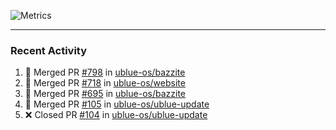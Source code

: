 ![Metrics](https://metrics.lecoq.io/KyleGospo?template=classic&base=header%2C%20activity%2C%20community%2C%20repositories%2C%20metadata&base.indepth=false&base.hireable=false&base.skip=false&config.timezone=America%2FLos_Angeles)

---
### Recent Activity
<!--START_SECTION:activity-->
1. 🎉 Merged PR [#798](https://github.com/ublue-os/bazzite/pull/798) in [ublue-os/bazzite](https://github.com/ublue-os/bazzite)
2. 🎉 Merged PR [#718](https://github.com/ublue-os/website/pull/718) in [ublue-os/website](https://github.com/ublue-os/website)
3. 🎉 Merged PR [#695](https://github.com/ublue-os/bazzite/pull/695) in [ublue-os/bazzite](https://github.com/ublue-os/bazzite)
4. 🎉 Merged PR [#105](https://github.com/ublue-os/ublue-update/pull/105) in [ublue-os/ublue-update](https://github.com/ublue-os/ublue-update)
5. ❌ Closed PR [#104](https://github.com/ublue-os/ublue-update/pull/104) in [ublue-os/ublue-update](https://github.com/ublue-os/ublue-update)
<!--END_SECTION:activity-->

